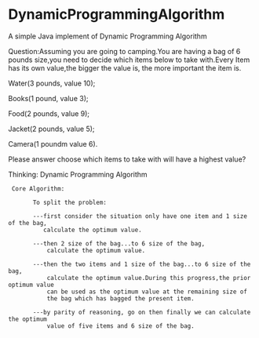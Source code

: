 # DynamicProgrammingAlgorithm
A simple Java implement of Dynamic Programming Algorithm

Question:Assuming you are going to camping.You are having a bag of 6 pounds size,you need to decide which items below to take with.Every Item has its own value,the bigger the value is, the more important the item is.

Water(3 pounds, value 10);

Books(1 pound, value 3);

Food(2 pounds, value 9);

Jacket(2 pounds, value 5);

Camera(1 poundm value 6).

Please answer choose which items to take with will have a highest value?

Thinking:
  Dynamic Programming Algorithm
  
     Core Algorithm:
     
           To split the problem:
           
           ---first consider the situation only have one item and 1 size of the bag,
              calculate the optimum value.
              
           ---then 2 size of the bag...to 6 size of the bag,
               calculate the optimum value.
               
           ---then the two items and 1 size of the bag...to 6 size of the bag,
               calculate the optimum value.During this progress,the prior optimum value
               can be used as the optimum value at the remaining size of
               the bag which has bagged the present item.
               
           ---by parity of reasoning, go on then finally we can calculate the optimum
               value of five items and 6 size of the bag.
